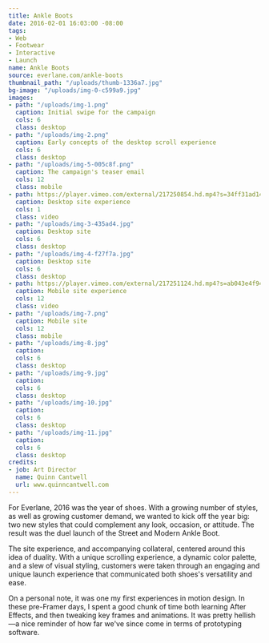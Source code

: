 ```yaml
---
title: Ankle Boots
date: 2016-02-01 16:03:00 -08:00
tags:
- Web
- Footwear
- Interactive
- Launch
name: Ankle Boots
source: everlane.com/ankle-boots
thumbnail_path: "/uploads/thumb-1336a7.jpg"
bg-image: "/uploads/img-0-c599a9.jpg"
images:
- path: "/uploads/img-1.png"
  caption: Initial swipe for the campaign
  cols: 6
  class: desktop
- path: "/uploads/img-2.png"
  caption: Early concepts of the desktop scroll experience
  cols: 6
  class: desktop
- path: "/uploads/img-5-005c8f.png"
  caption: The campaign's teaser email
  cols: 12
  class: mobile
- path: https://player.vimeo.com/external/217250854.hd.mp4?s=34ff31ad14864f7f7ebbd855094b3c5e7bece071&profile_id=119
  caption: Desktop site experience
  cols: 1
  class: video
- path: "/uploads/img-3-435ad4.jpg"
  caption: Desktop site
  cols: 6
  class: desktop
- path: "/uploads/img-4-f27f7a.jpg"
  caption: Desktop site
  cols: 6
  class: desktop
- path: https://player.vimeo.com/external/217251124.hd.mp4?s=ab043e4f941079a3dd6a672289627195d4d2b124&profile_id=174
  caption: Mobile site experience
  cols: 12
  class: video
- path: "/uploads/img-7.png"
  caption: Mobile site
  cols: 12
  class: mobile
- path: "/uploads/img-8.jpg"
  caption: 
  cols: 6
  class: desktop
- path: "/uploads/img-9.jpg"
  caption: 
  cols: 6
  class: desktop
- path: "/uploads/img-10.jpg"
  caption: 
  cols: 6
  class: desktop
- path: "/uploads/img-11.jpg"
  caption: 
  cols: 6
  class: desktop
credits:
- job: Art Director
  name: Quinn Cantwell
  url: www.quinncantwell.com
---
```


For Everlane, 2016 was the year of shoes. With a growing number of styles, as well as growing customer demand, we wanted to kick off the year big: two new styles that could complement any look, occasion, or attitude. The result was the duel launch of the Street and Modern Ankle Boot. 

The site experience, and accompanying collateral, centered around this idea of duality. With a unique scrolling experience, a dynamic color palette, and a slew of visual styling, customers were taken through an engaging and unique launch experience that communicated both shoes's versatility and ease. 

On a personal note, it was one my first experiences in motion design. In these pre-Framer days, I spent a good chunk of time both learning After Effects, and then tweaking key frames and animations. It was pretty hellish—a nice reminder of how far we've since come in terms of prototyping software. 